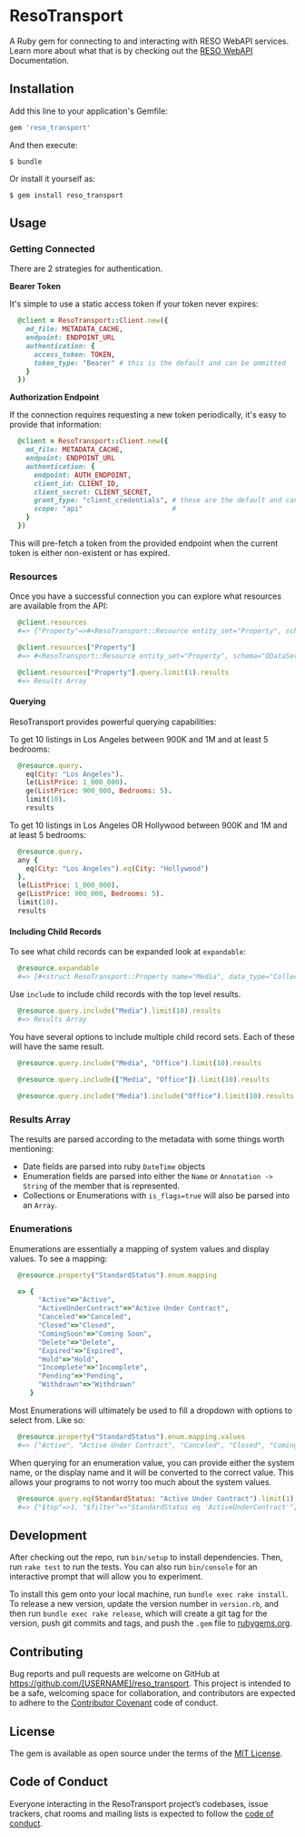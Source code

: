 # ResoTransport

A Ruby gem for connecting to and interacting with RESO WebAPI services.  Learn more about what that is by checking out the [RESO WebAPI](https://www.reso.org/reso-web-api/) Documentation.

## Installation

Add this line to your application's Gemfile:

```ruby
gem 'reso_transport'
```

And then execute:

    $ bundle

Or install it yourself as:

    $ gem install reso_transport

## Usage


### Getting Connected

There are 2 strategies for authentication. 

**Bearer Token**

It's simple to use a static access token if your token never expires:

```ruby
  @client = ResoTransport::Client.new({
    md_file: METADATA_CACHE,
    endpoint: ENDPOINT_URL
    authentication: {
      access_token: TOKEN,
      token_type: "Bearer" # this is the default and can be ommitted
    }
  })
```


**Authorization Endpoint**

If the connection requires requesting a new token periodically, it's easy to provide that information:

```ruby
  @client = ResoTransport::Client.new({
    md_file: METADATA_CACHE,
    endpoint: ENDPOINT_URL
    authentication: {
      endpoint: AUTH_ENDPOINT,
      client_id: CLIENT_ID,
      client_secret: CLIENT_SECRET,
      grant_type: "client_credentials", # these are the default and can be ommitted
      scope: "api"                      # 
    }
  })
```

This will pre-fetch a token from the provided endpoint when the current token is either non-existent or has expired.


### Resources

Once you have a successful connection you can explore what resources are available from the API:


```ruby
  @client.resources
  #=> {"Property"=>#<ResoTransport::Resource entity_set="Property", schema="ODataService">, "Office"=>#<ResoTransport::Resource entity_set="Office", schema="ODataService">, "Member"=>#<ResoTransport::Resource entity_set="Member", schema="ODataService">}

  @client.resources["Property"]
  #=> #<ResoTransport::Resource entity_set="Property", schema="ODataService"> 

  @client.resources["Property"].query.limit(1).results
  #=> Results Array
```

#### Querying

ResoTransport provides powerful querying capabilities:

To get 10 listings in Los Angeles between 900K and 1M and at least 5 bedrooms:
```ruby
  @resource.query.
    eq(City: "Los Angeles").
    le(ListPrice: 1_000_000).
    ge(ListPrice: 900_000, Bedrooms: 5).
    limit(10).
    results
```

To get 10 listings in Los Angeles OR Hollywood between 900K and 1M and at least 5 bedrooms:
```ruby
  @resource.query.
  any {
    eq(City: "Los Angeles").eq(City: "Hollywood")
  }.
  le(ListPrice: 1_000_000).
  ge(ListPrice: 900_000, Bedrooms: 5).
  limit(10).
  results
```

#### Including Child Records

To see what child records can be expanded look at `expandable`:

```ruby
  @resource.expandable
  #=> [#<struct ResoTransport::Property name="Media", data_type="Collection(RESO.Media)", attrs={"Name"=>"Media", "Type"=>"Collection(RESO.Media)"}, multi=true, enum=nil, complex_type=nil, entity_type=#<struct ResoTransport::EntityType name="Media", base_type=nil, primary_key="MediaKey", schema="CoreLogic.DataStandard.RESO.DD">> ...] 
```

Use `include` to include child records with the top level results.

```ruby
  @resource.query.include("Media").limit(10).results
  #=> Results Array
```

You have several options to include multiple child record sets. Each of these will have the same result.

```ruby
  @resource.query.include("Media", "Office").limit(10).results
  
  @resource.query.include(["Media", "Office"]).limit(10).results

  @resource.query.include("Media").include("Office").limit(10).results
```

### Results Array

The results are parsed according to the metadata with some things worth mentioning:

* Date fields are parsed into ruby `DateTime` objects
* Enumeration fields are parsed into either the `Name` or `Annotation -> String` of the member that is represented.
* Collections or Enumerations with `is_flags=true` will also be parsed into an `Array`.

### Enumerations

Enumerations are essentially a mapping of system values and display values.  To see a mapping:

```ruby
  @resource.property("StandardStatus").enum.mapping

  => {
       "Active"=>"Active",
       "ActiveUnderContract"=>"Active Under Contract",
       "Canceled"=>"Canceled",
       "Closed"=>"Closed",
       "ComingSoon"=>"Coming Soon",
       "Delete"=>"Delete",
       "Expired"=>"Expired",
       "Hold"=>"Hold",
       "Incomplete"=>"Incomplete",
       "Pending"=>"Pending",
       "Withdrawn"=>"Withdrawn"
     }
```

Most Enumerations will ultimately be used to fill a dropdown with options to select from.  Like so:

```ruby
  @resource.property("StandardStatus").enum.mapping.values
  #=> ["Active", "Active Under Contract", "Canceled", "Closed", "Coming Soon", "Delete", "Expired", "Hold", "Incomplete", "Pending", "Withdrawn"]
```

When querying for an enumeration value, you can provide either the system name, or the display name and it will be converted to the correct value. This allows your programs to not worry too much about the system values.

```ruby
  @resource.query.eq(StandardStatus: "Active Under Contract").limit(1).compile_params
  #=> {"$top"=>1, "$filter"=>"StandardStatus eq 'ActiveUnderContract'"} 
```

## Development

After checking out the repo, run `bin/setup` to install dependencies. Then, run `rake test` to run the tests. You can also run `bin/console` for an interactive prompt that will allow you to experiment.

To install this gem onto your local machine, run `bundle exec rake install`. To release a new version, update the version number in `version.rb`, and then run `bundle exec rake release`, which will create a git tag for the version, push git commits and tags, and push the `.gem` file to [rubygems.org](https://rubygems.org).

## Contributing

Bug reports and pull requests are welcome on GitHub at https://github.com/[USERNAME]/reso_transport. This project is intended to be a safe, welcoming space for collaboration, and contributors are expected to adhere to the [Contributor Covenant](http://contributor-covenant.org) code of conduct.

## License

The gem is available as open source under the terms of the [MIT License](https://opensource.org/licenses/MIT).

## Code of Conduct

Everyone interacting in the ResoTransport project’s codebases, issue trackers, chat rooms and mailing lists is expected to follow the [code of conduct](https://github.com/[USERNAME]/reso_transport/blob/master/CODE_OF_CONDUCT.md).
